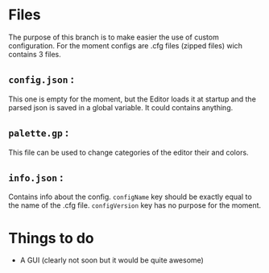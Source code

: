# Files
  The purpose of this branch is to make easier the use of custom configuration.
  For the moment configs are .cfg files (zipped files) wich contains 3 files.
    
  
## ```config.json``` :
This one is empty for the moment, but the Editor loads it at startup and the parsed json is saved in a global variable. It could contains anything.
  
## ```palette.gp``` :
This file can be used to change categories of the editor their and colors. 

## ```info.json``` :
Contains info about the config. ```configName``` key should be exactly equal to the name of the .cfg file. ```configVersion``` key has no purpose for the moment.

  
# Things to do
- A GUI (clearly not soon but it would be quite awesome)
